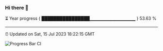 ### Hi there 👋

⏳ Year progress { ████████████████▁▁▁▁▁▁▁▁▁▁▁▁▁▁ } 53.63 %

---

⏰ Updated on Sat, 15 Jul 2023 18:22:15 GMT

![Progress Bar CI](https://github.com/ZhaoGui/ZhaoGui/workflows/Progress%20Bar%20CI/badge.svg)
